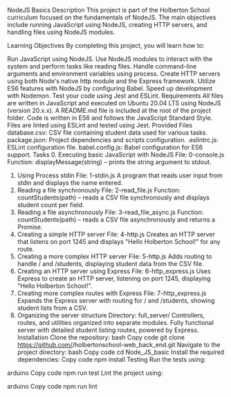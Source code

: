 NodeJS Basics
Description
This project is part of the Holberton School curriculum focused on the fundamentals of NodeJS. The main objectives include running JavaScript using NodeJS, creating HTTP servers, and handling files using NodeJS modules.

Learning Objectives
By completing this project, you will learn how to:

Run JavaScript using NodeJS.
Use NodeJS modules to interact with the system and perform tasks like reading files.
Handle command-line arguments and environment variables using process.
Create HTTP servers using both Node's native http module and the Express framework.
Utilize ES6 features with NodeJS by configuring Babel.
Speed up development with Nodemon.
Test your code using Jest and ESLint.
Requirements
All files are written in JavaScript and executed on Ubuntu 20.04 LTS using NodeJS (version 20.x.x).
A README.md file is included at the root of the project folder.
Code is written in ES6 and follows the JavaScript Standard Style.
Files are linted using ESLint and tested using Jest.
Provided Files
database.csv: CSV file containing student data used for various tasks.
package.json: Project dependencies and scripts configuration.
.eslintrc.js: ESLint configuration file.
babel.config.js: Babel configuration for ES6 support.
Tasks
0. Executing basic JavaScript with NodeJS
File: 0-console.js
Function: displayMessage(string) – prints the string argument to stdout.
1. Using Process stdin
File: 1-stdin.js
A program that reads user input from stdin and displays the name entered.
2. Reading a file synchronously
File: 2-read_file.js
Function: countStudents(path) – reads a CSV file synchronously and displays student count per field.
3. Reading a file asynchronously
File: 3-read_file_async.js
Function: countStudents(path) – reads a CSV file asynchronously and returns a Promise.
4. Creating a simple HTTP server
File: 4-http.js
Creates an HTTP server that listens on port 1245 and displays "Hello Holberton School!" for any route.
5. Creating a more complex HTTP server
File: 5-http.js
Adds routing to handle / and /students, displaying student data from the CSV file.
6. Creating an HTTP server using Express
File: 6-http_express.js
Uses Express to create an HTTP server, listening on port 1245, displaying "Hello Holberton School!".
7. Creating more complex routes with Express
File: 7-http_express.js
Expands the Express server with routing for / and /students, showing student lists from a CSV.
8. Organizing the server structure
Directory: full_server/
Controllers, routes, and utilities organized into separate modules.
Fully functional server with detailed student listing routes, powered by Express.
Installation
Clone the repository:
bash
Copy code
git clone https://github.com/<your-github>/holbertonschool-web_back_end.git
Navigate to the project directory:
bash
Copy code
cd Node_JS_basic
Install the required dependencies:
Copy code
npm install
Testing
Run the tests using:

arduino
Copy code
npm run test
Lint the project using:

arduino
Copy code
npm run lint
